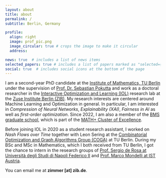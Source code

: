 ```yaml
---
layout: about
title: about
permalink: /
subtitle: Berlin, Germany

profile:
  align: right
  image: prof_pic.png
  image_circular: true # crops the image to make it circular
  address:

news: true  # includes a list of news items
selected_papers: true # includes a list of papers marked as "selected={true}"
social: true  # includes social icons at the bottom of the page
---
```

I am a second-year PhD candidate at the [Institute of Mathematics, TU Berlin](https://www.tu.berlin/en/math) under the supervision of [Prof. Dr. Sebastian Pokutta](http://www.pokutta.com/) and work as a doctoral researcher in the [Interactive Optimization and Learning (IOL)](https://iol.zib.de/) research lab at the [Zuse Institute Berlin (ZIB)](https://www.zib.de/). My research interests are centered around Machine Learning and Optimization in general. In particular, I am interested in *Compression of Neural Networks*, *Explainability (XAI)*, *Fairness in AI* as well as *first-order optimization*. Since 2022, I am also a member of the [BMS graduate school](https://www.math-berlin.de), which is part of the [MATH+ Cluster of Excellence](https://mathplus.de/).

Before joining IOL in 2020 as a student research assistant, I worked on *Nash Flows over Time* together with Leon Sering at the [Combinatorial Optimization and Graph Algorithms Group (COGA)](https://www3.math.tu-berlin.de/coga/) at TU Berlin. During my BSc and MSc in Mathematics, which I both received from TU Berlin, I got the chance to intern in the research groups of [Prof. Sergio de Rosa at Università degli Studi di Napoli Federico II](https://www.pastalab.unina.it/) and [Prof. Marco Mondelli at IST Austria](https://ist.ac.at/en/research/mondelli-group/).

You can email me at **zimmer [at] zib.de**.
